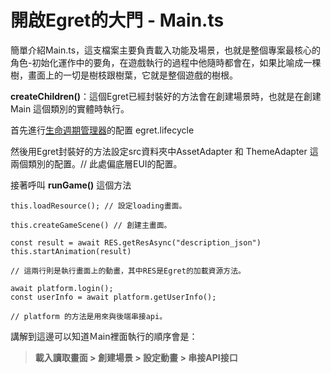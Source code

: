 # 開啟Egret的大門 - Main.ts



簡單介紹Main.ts，這支檔案主要負責載入功能及場景，也就是整個專案最核心的角色-初始化運作中的要角，在遊戲執行的過程中他隨時都會在，如果比喻成一棵樹，畫面上的一切是樹枝跟樹葉，它就是整個遊戲的樹根。



**createChildren()**：這個Egret已經封裝好的方法會在創建場景時，也就是在創建 Main 這個類別的實體時執行。

首先進行[生命週期管理器](https://developer.egret.com/cn/article/index/id/115)的配置 egret.lifecycle

然後用Egret封裝好的方法設定src資料夾中AssetAdapter 和 ThemeAdapter 這兩個類別的配置。// 此處偏底層EUI的配置。



接著呼叫 **runGame()** 這個方法 



```
this.loadResource(); // 設定loading畫面。
```

```
this.createGameScene() // 創建主畫面。
```

```
const result = await RES.getResAsync("description_json")
this.startAnimation(result)

// 這兩行則是執行畫面上的動畫，其中RES是Egret的加載資源方法。
```

```
await platform.login();
const userInfo = await platform.getUserInfo();

// platform 的方法是用來與後端串接api。
```





講解到這邊可以知道Ｍain裡面執行的順序會是：

> **載入讀取畫面 > 創建場景 > 設定動畫 > 串接API接口**



